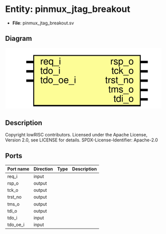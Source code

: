 # Entity: pinmux_jtag_breakout

- **File**: pinmux_jtag_breakout.sv
## Diagram

![Diagram](pinmux_jtag_breakout.svg "Diagram")
## Description

Copyright lowRISC contributors.
 Licensed under the Apache License, Version 2.0, see LICENSE for details.
 SPDX-License-Identifier: Apache-2.0
 
## Ports

| Port name | Direction | Type | Description |
| --------- | --------- | ---- | ----------- |
| req_i     | input     |      |             |
| rsp_o     | output    |      |             |
| tck_o     | output    |      |             |
| trst_no   | output    |      |             |
| tms_o     | output    |      |             |
| tdi_o     | output    |      |             |
| tdo_i     | input     |      |             |
| tdo_oe_i  | input     |      |             |
